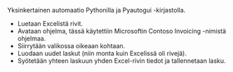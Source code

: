 Yksinkertainen automaatio Pythonilla ja Pyautogui -kirjastolla. 
- Luetaan Excelistä rivit.
- Avataan ohjelma, tässä käytettiin Microsoftin Contoso Invoicing -nimistä ohjelmaa.
- Siirrytään valikossa oikeaan kohtaan.
- Luodaan uudet laskut (niin monta kuin Excelissä oli rivejä).
- Syötetään yhteen laskuun yhden Excel-rivin tiedot ja tallennetaan lasku.

